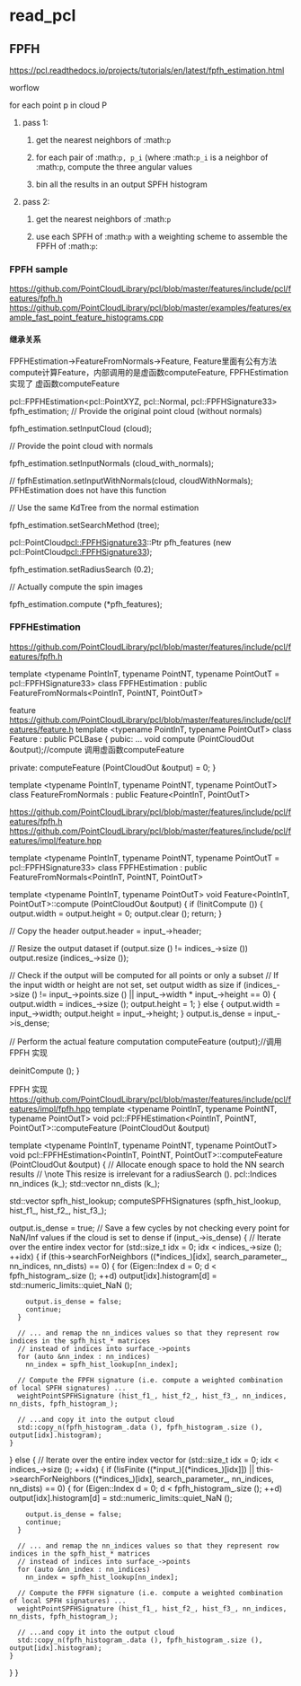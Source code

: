 # read_pcl
     
## FPFH

https://pcl.readthedocs.io/projects/tutorials/en/latest/fpfh_estimation.html

worflow

for each point p in cloud P

  1. pass 1:

     1. get the nearest neighbors of :math:`p`

     2. for each pair of :math:`p, p_i` (where :math:`p_i` is a neighbor of :math:`p`, compute the three angular values

     3. bin all the results in an output SPFH histogram

  2. pass 2:

     1. get the nearest neighbors of :math:`p`

     3. use each SPFH of :math:`p` with a weighting scheme to assemble the FPFH of :math:`p`:
     
### FPFH sample
https://github.com/PointCloudLibrary/pcl/blob/master/features/include/pcl/features/fpfh.h
https://github.com/PointCloudLibrary/pcl/blob/master/examples/features/example_fast_point_feature_histograms.cpp

#### 继承关系
FPFHEstimation->FeatureFromNormals->Feature, Feature里面有公有方法compute计算Feature，内部调用的是虚函数computeFeature, FPFHEstimation实现了 虚函数computeFeature 

  pcl::FPFHEstimation<pcl::PointXYZ, pcl::Normal, pcl::FPFHSignature33> fpfh_estimation;
  // Provide the original point cloud (without normals)
  
  fpfh_estimation.setInputCloud (cloud);
  
  // Provide the point cloud with normals

  fpfh_estimation.setInputNormals (cloud_with_normals);

  // fpfhEstimation.setInputWithNormals(cloud, cloudWithNormals); PFHEstimation does not have this function

  // Use the same KdTree from the normal estimation
  
  fpfh_estimation.setSearchMethod (tree);

  pcl::PointCloud<pcl::FPFHSignature33>::Ptr pfh_features (new pcl::PointCloud<pcl::FPFHSignature33>);

  fpfh_estimation.setRadiusSearch (0.2);

  // Actually compute the spin images

  fpfh_estimation.compute (*pfh_features);
  
### FPFHEstimation 

 
https://github.com/PointCloudLibrary/pcl/blob/master/features/include/pcl/features/fpfh.h

 
  template <typename PointInT, typename PointNT, typename PointOutT = pcl::FPFHSignature33>
  class FPFHEstimation : public FeatureFromNormals<PointInT, PointNT, PointOutT>  

feature 
https://github.com/PointCloudLibrary/pcl/blob/master/features/include/pcl/features/feature.h
  template <typename PointInT, typename PointOutT>
  class Feature : public PCLBase<PointInT>
  {
  pubic:
  ...
        void
      compute (PointCloudOut &output);//compute 调用虚函数computeFeature
      
   private:
       computeFeature (PointCloudOut &output) = 0;
  }
  
   template <typename PointInT, typename PointNT, typename PointOutT>
  class FeatureFromNormals : public Feature<PointInT, PointOutT>
  
  
https://github.com/PointCloudLibrary/pcl/blob/master/features/include/pcl/features/fpfh.h
https://github.com/PointCloudLibrary/pcl/blob/master/features/include/pcl/features/impl/feature.hpp

  template <typename PointInT, typename PointNT, typename PointOutT = pcl::FPFHSignature33>
  class FPFHEstimation : public FeatureFromNormals<PointInT, PointNT, PointOutT>

template <typename PointInT, typename PointOutT> void
Feature<PointInT, PointOutT>::compute (PointCloudOut &output)
{
  if (!initCompute ())
  {
    output.width = output.height = 0;
    output.clear ();
    return;
  }

  // Copy the header
  output.header = input_->header;

  // Resize the output dataset
  if (output.size () != indices_->size ())
    output.resize (indices_->size ());

  // Check if the output will be computed for all points or only a subset
  // If the input width or height are not set, set output width as size
  if (indices_->size () != input_->points.size () || input_->width * input_->height == 0)
  {
    output.width = indices_->size ();
    output.height = 1;
  }
  else
  {
    output.width = input_->width;
    output.height = input_->height;
  }
  output.is_dense = input_->is_dense;

  // Perform the actual feature computation
  computeFeature (output);//调用FPFH 实现

  deinitCompute ();
}

FPFH 实现
https://github.com/PointCloudLibrary/pcl/blob/master/features/include/pcl/features/impl/fpfh.hpp
template <typename PointInT, typename PointNT, typename PointOutT> void
pcl::FPFHEstimation<PointInT, PointNT, PointOutT>::computeFeature (PointCloudOut &output)


template <typename PointInT, typename PointNT, typename PointOutT> 
void pcl::FPFHEstimation<PointInT, PointNT, PointOutT>::computeFeature (PointCloudOut &output)
{
  // Allocate enough space to hold the NN search results
  // \note This resize is irrelevant for a radiusSearch ().
  pcl::Indices nn_indices (k_);
  std::vector<float> nn_dists (k_);

  std::vector<int> spfh_hist_lookup;
  computeSPFHSignatures (spfh_hist_lookup, hist_f1_, hist_f2_, hist_f3_);

  output.is_dense = true;
  // Save a few cycles by not checking every point for NaN/Inf values if the cloud is set to dense
  if (input_->is_dense)
  {
    // Iterate over the entire index vector
    for (std::size_t idx = 0; idx < indices_->size (); ++idx)
    {
      if (this->searchForNeighbors ((*indices_)[idx], search_parameter_, nn_indices, nn_dists) == 0)
      {
        for (Eigen::Index d = 0; d < fpfh_histogram_.size (); ++d)
          output[idx].histogram[d] = std::numeric_limits<float>::quiet_NaN ();

        output.is_dense = false;
        continue;
      }

      // ... and remap the nn_indices values so that they represent row indices in the spfh_hist_* matrices
      // instead of indices into surface_->points
      for (auto &nn_index : nn_indices)
        nn_index = spfh_hist_lookup[nn_index];

      // Compute the FPFH signature (i.e. compute a weighted combination of local SPFH signatures) ...
      weightPointSPFHSignature (hist_f1_, hist_f2_, hist_f3_, nn_indices, nn_dists, fpfh_histogram_);

      // ...and copy it into the output cloud
      std::copy_n(fpfh_histogram_.data (), fpfh_histogram_.size (), output[idx].histogram);
    }
  }
  else
  {
    // Iterate over the entire index vector
    for (std::size_t idx = 0; idx < indices_->size (); ++idx)
    {
      if (!isFinite ((*input_)[(*indices_)[idx]]) ||
          this->searchForNeighbors ((*indices_)[idx], search_parameter_, nn_indices, nn_dists) == 0)
      {
        for (Eigen::Index d = 0; d < fpfh_histogram_.size (); ++d)
          output[idx].histogram[d] = std::numeric_limits<float>::quiet_NaN ();

        output.is_dense = false;
        continue;
      }

      // ... and remap the nn_indices values so that they represent row indices in the spfh_hist_* matrices
      // instead of indices into surface_->points
      for (auto &nn_index : nn_indices)
        nn_index = spfh_hist_lookup[nn_index];

      // Compute the FPFH signature (i.e. compute a weighted combination of local SPFH signatures) ...
      weightPointSPFHSignature (hist_f1_, hist_f2_, hist_f3_, nn_indices, nn_dists, fpfh_histogram_);

      // ...and copy it into the output cloud
      std::copy_n(fpfh_histogram_.data (), fpfh_histogram_.size (), output[idx].histogram);
    }
  }
}

